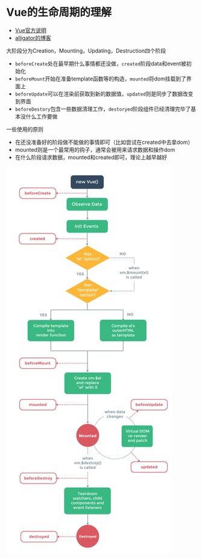 # Vue的生命周期的理解

- [Vue官方说明](https://vuejs.org/v2/guide/instance.html#Lifecycle-Diagram)
- [alligator的博客](https://alligator.io/vuejs/component-lifecycle/)


大阶段分为Creation，Mounting，Updating，Destruction四个阶段

- `beforeCreate`处在最早期什么事情都还没做，`created`阶段data和event被初始化
- `beforeMount`开始在准备template函数等的构造，`mounted`将dom挂载到了界面上
- `beforeUpdate`可以在渲染前获取到新的数据值，`updated`则是同步了数据改变到界面
- `beforeDestory`包含一些数据清理工作，`destoryed`阶段组件已经清理完毕了基本没什么工作要做

一些使用的原则

- 在还没准备好的阶段做不能做的事情即可（比如尝试在created中去拿dom）
- mounted则是一个最常用的钩子，通常会被用来请求数据和操作dom
- 在什么阶段请求数据，mounted和created即可，理论上越早越好

![life-cycle](./images/life-cycle.png)